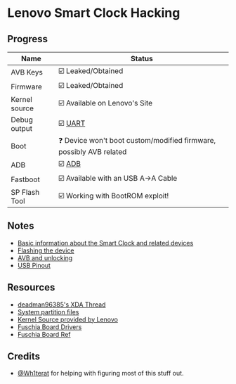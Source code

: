 # Lenovo Smart Clock Hacking

## Progress
| Name  | Status |
| ------------- | ------------- |
| AVB Keys  | ☑️ Leaked/Obtained  |
| Firmware  | ☑️ Leaked/Obtained  |
| Kernel source  | ☑️ Available on Lenovo's Site  |
| Debug output  | ☑️ [UART](https://github.com/untocodes/lenovo-cube-hacking/blob/main/notes/USB.md) |
| Boot  | ❓ Device won't boot custom/modified firmware, possibly AVB related  |
| ADB | ☑️ [ADB](https://github.com/untocodes/lenovo-cube-hacking/blob/main/notes/USB.md) |
| Fastboot | ☑️ Available with an USB A->A Cable |
| SP Flash Tool | ☑️ Working with BootROM exploit! | 
## Notes
- [Basic information about the Smart Clock and related devices](https://github.com/untocodes/lenovo-cube-hacking/blob/main/notes/Basics.md)
- [Flashing the device](https://github.com/untocodes/lenovo-cube-hacking/blob/main/notes/Flashing.md)
- [AVB and unlocking](https://github.com/untocodes/lenovo-cube-hacking/blob/main/notes/AVB.md)
- [USB Pinout](https://github.com/untocodes/lenovo-cube-hacking/blob/main/notes/USB.md)
## Resources

- [deadman96385's XDA Thread](https://forum.xda-developers.com/t/lenovo-smart-clock-bootloader-avb-unlock-firmware-region-changer-kernel-source.4130295/)
- [System partition files](https://github.com/deadman96385/things_mt8167s_som_dump)
- [Kernel Source provided by Lenovo](https://smartsupport.lenovo.com/uk/en/products/smart/smart-home/smart-clock/za4r/downloads/driver-list/component?name=Software%20and%20Utilities) 
- [Fuschia Board Drivers](https://fuchsia.googlesource.com/fuchsia/+/3a593fc8b3a7/src/devices/board/drivers/mt8167s_ref)
- [Fuschia Board Ref](https://fuchsia.googlesource.com/fuchsia/+/refs/heads/releases/f2/boards/mt8167s_ref.gni)

## Credits

- [@Wh1terat](https://github.com/Wh1terat) for helping with figuring most of this stuff out.
